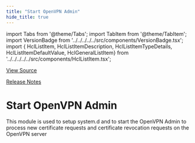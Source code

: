 ```yaml
---
title: "Start OpenVPN Admin"
hide_title: true
---
```


import Tabs from '@theme/Tabs';
import TabItem from '@theme/TabItem';
import VersionBadge from '../../../../../src/components/VersionBadge.tsx';
import { HclListItem, HclListItemDescription, HclListItemTypeDetails, HclListItemDefaultValue, HclGeneralListItem} from '../../../../../src/components/HclListItem.tsx';

<a href="https://github.com/gruntwork-io/terraform-aws-openvpn/tree/main/modules%2Fstart-openvpn-admin" className="link-button" title="View the source code for this module in GitHub.">View Source</a>

<a href="https://github.com/gruntwork-io/terraform-aws-openvpn/releases?q=" className="link-button" title="Release notes for only the service catalog versions which impacted this service.">Release Notes</a>

# Start OpenVPN Admin

This module is used to setup system.d and to start the OpenVPN Admin to process new certificate requests and
certificate revocation requests on the OpenVPN server


<!-- ##DOCS-SOURCER-START
{
  "originalSources": [
    "https://github.com/gruntwork-io/terraform-aws-openvpn/tree/readme.md",
    "https://github.com/gruntwork-io/terraform-aws-openvpn/tree/variables.tf",
    "https://github.com/gruntwork-io/terraform-aws-openvpn/tree/outputs.tf"
  ],
  "sourcePlugin": "module-catalog-api",
  "hash": "4dbd1ac9458706bd3de88024738c1f88"
}
##DOCS-SOURCER-END -->
